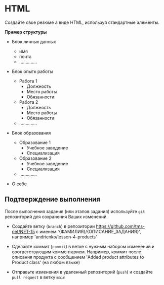 ﻿# HTML
Создайте свое резюме а виде HTML, используя стандартные элементы.

**Пример структуры**
- Блок личных данных
    - имя
    - почта
    - ..............

- Блок опытк работы
    - Работа 1
        - Должность
        - Место работы
        - Обязанности
    - Работа 2
        - Должность
        - Место работы
        - Обязанности
    - ..............

- Блок образования
    - Образование 1
        - Учебное заведение
        - Специализация
    - Образование 2
        - Учебное заведение
        - Специализация
    - ..............

- О себе

## Подтверждение выполнения
После выполнения задания (или этапов задания) используйте `git` репозиторий для сохранения Ваших изменений.

 - Создайте ветку (`branch`) в репозитории https://github.com/tms-net/NET-15 с именем '{ФАМИЛИЯ}/{ОПИСАНИЕ_ЗАДАНИЯ}', например 'andrienko/lesson-4-products'

 - Сделайте коммит (`commit`) в ветке с нужным набором изменений и соответствующим комментарием. Например, коммит после описания продукта с сообщением 'Added product attributes to Product class' (на любом языке)

 - Отправьте изменения в удаленный репозиторий (`push`) и создайте `pull request` в ветку `main`







